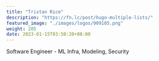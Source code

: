 ```yaml
---
title: "Tristan Rice"
description: "https://fn.lc/post/hugo-multiple-lists/"
featured_image: "./images/logos/909105.png"
weight: 205
date: 2023-01-15T03:58:20+08:00
---
```


Software Engineer - ML Infra, Modeling, Security